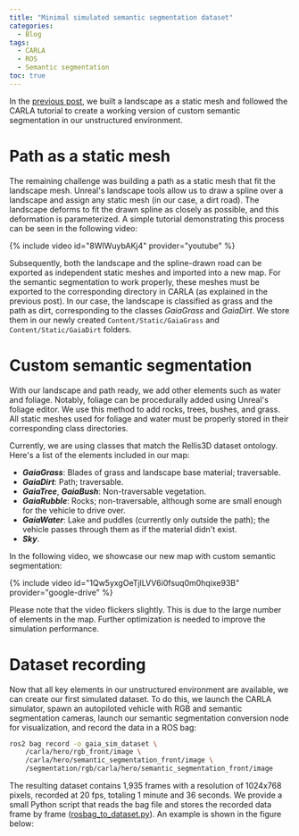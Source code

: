 ```yaml
---
title: "Minimal simulated semantic segmentation dataset"
categories:
  - Blog
tags:
  - CARLA
  - ROS
  - Semantic segmentation
toc: true
---
```


In the [previous post](https://roboticslaburjc.github.io/2024-phd-david-pascual/blog/custom-semantic-segmentation-camera-in-carla/), we built a landscape as a static mesh and followed the CARLA tutorial to create a working version of custom semantic segmentation in our unstructured environment.

# Path as a static mesh
The remaining challenge was building a path as a static mesh that fit the landscape mesh. Unreal's landscape tools allow us to draw a spline over a landscape and assign any static mesh (in our case, a dirt road). The landscape deforms to fit the drawn spline as closely as possible, and this deformation is parameterized. A simple tutorial demonstrating this process can be seen in the following video:

{% include video id="8WIWuybAKj4" provider="youtube" %}

Subsequently, both the landscape and the spline-drawn road can be exported as independent static meshes and imported into a new map. For the semantic segmentation to work properly, these meshes must be exported to the corresponding directory in CARLA (as explained in the previous post). In our case, the landscape is classified as grass and the path as dirt, corresponding to the classes _GaiaGrass_ and _GaiaDirt_. We store them in our newly created `Content/Static/GaiaGrass` and `Content/Static/GaiaDirt` folders.

# Custom semantic segmentation
With our landscape and path ready, we add other elements such as water and foliage. Notably, foliage can be procedurally added using Unreal's foliage editor. We use this method to add rocks, trees, bushes, and grass. All static meshes used for foliage and water must be properly stored in their corresponding class directories.

Currently, we are using classes that match the Rellis3D dataset ontology. Here's a list of the elements included in our map:

- **_GaiaGrass_**: Blades of grass and landscape base material; traversable.
- **_GaiaDirt_**: Path; traversable.
- **_GaiaTree_**, **_GaiaBush_**: Non-traversable vegetation.
- **_GaiaRubble_**: Rocks; non-traversable, although some are small enough for the vehicle to drive over.
- **_GaiaWater_**: Lake and puddles (currently only outside the path); the vehicle passes through them as if the material didn't exist.
- **_Sky_**.

In the following video, we showcase our new map with custom semantic segmentation:

{% include video id="1Qw5yxgOeTjlLVV6i0fsuq0m0hqixe93B" provider="google-drive" %}

Please note that the video flickers slightly. This is due to the large number of elements in the map. Further optimization is needed to improve the simulation performance.

# Dataset recording
Now that all key elements in our unstructured environment are available, we can create our first simulated dataset. To do this, we launch the CARLA simulator, spawn an autopiloted vehicle with RGB and semantic segmentation cameras, launch our semantic segmentation conversion node for visualization, and record the data in a ROS bag:

```bash
ros2 bag record -o gaia_sim_dataset \
    /carla/hero/rgb_front/image \
    /carla/hero/semantic_segmentation_front/image \
    /segmentation/rgb/carla/hero/semantic_segmentation_front/image
```

The resulting dataset contains 1,935 frames with a resolution of 1024x768 pixels, recorded at 20 fps, totaling 1 minute and 36 seconds. We provide a small Python script that reads the bag file and stores the recorded data frame by frame ([rosbag_to_dataset.py](https://github.com/RoboticsLabURJC/proyecto-GAIA/blob/main/Simulation/scripts/rosbag_to_dataset.py)). An example is shown in the figure below:

<img src="{{ site.url }}{{ site.baseurl }}/assets/images/dataset_example.png" alt="">
